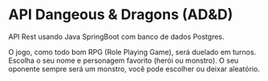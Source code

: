 # API Dangeous & Dragons (AD&D)

API Rest usando Java SpringBoot com banco de dados Postgres.

O jogo, como todo bom RPG (Role Playing Game), será duelado em turnos.
Escolha o seu nome e personagem favorito (herói ou monstro).
O seu oponente sempre será um monstro, você pode escolher ou deixar aleatório.